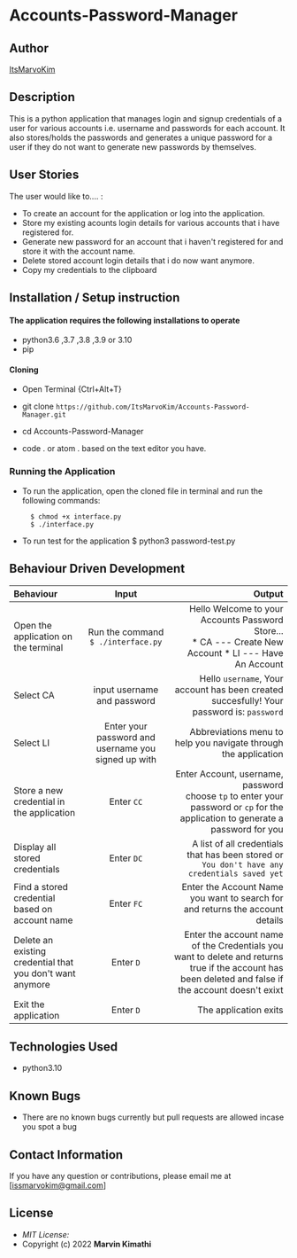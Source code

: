 # Accounts-Password-Manager
## Author

[ItsMarvoKim](https://github.com/ItsMarvoKim)


## Description

This is a python application that manages login and signup credentials of a user for various accounts i.e. username and passwords for each account. It also stores/holds the passwords and generates a unique password for a user if they do not want to generate new passwords by themselves.

## User Stories

The user would like to.... :
* To create an account for the application or log into the application.
* Store my existing acounts login details for various accounts that i have registered for.
* Generate new password for an account that i haven't registered for and store it with the account name.   
* Delete stored account login details that i do now want anymore.
* Copy my credentials to the clipboard


## Installation / Setup instruction

#### The application requires the following installations to operate 
* python3.6 ,3.7 ,3.8 ,3.9 or 3.10 
* pip


#### Cloning

* Open Terminal {Ctrl+Alt+T}

* git clone ```https://github.com/ItsMarvoKim/Accounts-Password-Manager.git```

* cd Accounts-Password-Manager

* code . or atom . based on the text editor you have.


### Running the Application

* To run the application, open the cloned file in terminal and run the following commands:

        $ chmod +x interface.py
        $ ./interface.py
* To run test for the application
        $ python3 password-test.py

## Behaviour Driven Development

| Behaviour | Input | Output |
| :---------------- | :---------------: | ------------------: |
|Open the application on the terminal | Run the command ```$ ./interface.py```|Hello Welcome to your Accounts Password Store... <br>* CA ---  Create New Account * LI ---  Have An Account |
|Select  CA| input username and password| Hello ```username```, Your account has been created succesfully! Your password is: ```password```|
|Select LI  | Enter your password and username you signed up with| Abbreviations menu to help you navigate through the application|
|Store a new credential in the application| Enter ```CC```|Enter Account, username, password<br>choose ```tp``` to enter your password or ```cp``` for the application to generate a password for you |
|Display all stored credentials | Enter ```DC```|A list of all credentials that has been stored or ```You don't have any credentials saved yet``` |
|Find a stored credential based on account name|Enter ```FC```| Enter the Account Name you want to search for and returns the account details|
|Delete an existing credential that you don't want anymore|Enter ```D```|Enter the account name of the Credentials you want to delete and returns true if the account has been deleted and false if the account doesn't exixt|
|Exit the application| Enter ```D```| The application exits|

## Technologies Used

* python3.10

## Known Bugs
* There are no known bugs currently but pull requests are allowed incase you spot a bug

## Contact Information 

If you have any question or contributions, please email me at [issmarvokim@gmail.com]

## License
* *MIT License:*
* Copyright (c) 2022 **Marvin Kimathi**
